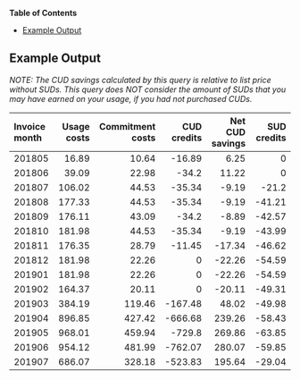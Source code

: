 <!-- START doctoc generated TOC please keep comment here to allow auto update -->
<!-- DON'T EDIT THIS SECTION, INSTEAD RE-RUN doctoc TO UPDATE -->
**Table of Contents**

- [Example Output](#example-output)

<!-- END doctoc generated TOC please keep comment here to allow auto update -->

## Example Output
*NOTE: The CUD savings calculated by this query is relative to list price without SUDs.
This query does NOT consider the amount of SUDs that you may have earned on your usage,
if you had not purchased CUDs.*

| Invoice month | Usage costs | Commitment costs | CUD credits | Net CUD savings | SUD credits |
| :- | -: | -: | -: | -: | -: |
| 201805 | 16.89 | 10.64 | -16.89 | 6.25 | 0 |
| 201806 | 39.09 | 22.98 | -34.2 | 11.22 | 0 |
| 201807 | 106.02 | 44.53 | -35.34 | -9.19 | -21.2 |
| 201808 | 177.33 | 44.53 | -35.34 | -9.19 | -41.21 |
| 201809 | 176.11 | 43.09 | -34.2 | -8.89 | -42.57 |
| 201810 | 181.98 | 44.53 | -35.34 | -9.19 | -43.99 |
| 201811 | 176.35 | 28.79 | -11.45 | -17.34 | -46.62 |
| 201812 | 181.98 | 22.26 | 0 | -22.26 | -54.59 |
| 201901 | 181.98 | 22.26 | 0 | -22.26 | -54.59 |
| 201902 | 164.37 | 20.11 | 0 | -20.11 | -49.31 |
| 201903 | 384.19 | 119.46 | -167.48 | 48.02 | -49.98 |
| 201904 | 896.85 | 427.42 | -666.68 | 239.26 | -58.43 |
| 201905 | 968.01 | 459.94 | -729.8 | 269.86 | -63.85 |
| 201906 | 954.12 | 481.99 | -762.07 | 280.07 | -59.85 |
| 201907 | 686.07 | 328.18 | -523.83 | 195.64 | -29.04 |
